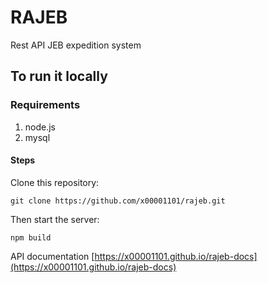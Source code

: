 # RAJEB
Rest API JEB expedition system

## To run it locally
### Requirements
1. node.js
2. mysql

#### Steps
Clone this repository:
```
git clone https://github.com/x00001101/rajeb.git
```
Then start the server:
```
npm build
```
API documentation [https://x00001101.github.io/rajeb-docs](https://x00001101.github.io/rajeb-docs)
